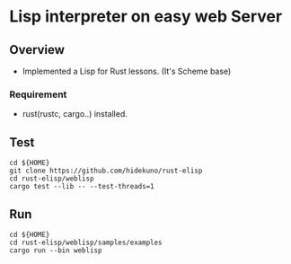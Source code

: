 Lisp interpreter on easy web Server
=================

## Overview
- Implemented a Lisp for Rust lessons. (It's Scheme base)

### Requirement
- rust(rustc, cargo..) installed.

## Test
```
cd ${HOME}
git clone https://github.com/hidekuno/rust-elisp
cd rust-elisp/weblisp
cargo test --lib -- --test-threads=1
```

## Run
```
cd ${HOME}
cd rust-elisp/weblisp/samples/examples
cargo run --bin weblisp
```
